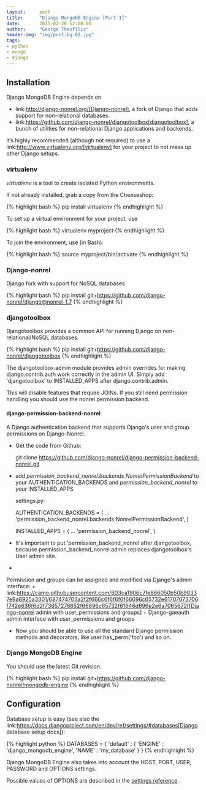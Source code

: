 ```yaml
---
layout:     post
title:      "Django MongoDB Engine [Part 1]"
date:       2015-02-20 12:00:00
author:     "George Theofilis"
header-img: "img/post-bg-02.jpg"
tags: 
- python
- mongo
- django
---
```


## Installation

Django MongoDB Engine depends on

* link:http://django-nonrel.org/[Django-nonrel], a fork of Django that adds support for non-relational databases.
* link:https://github.com/django-nonrel/djangotoolbox[djangotoolbox], a bunch of utilities for non-relational Django applications and backends.

It’s highly recommended (although not required) to use a link:http://www.virtualenv.org/[virtualenv] for your project to not mess up other Django setups.

### virtualenv

*virtualenv* is a tool to create isolated Python environments.

If not already installed, grab a copy from the Cheeseshop:

{% highlight bash %}
pip install virtualenv
{% endhighlight %}

To set up a virtual environment for your project, use

{% highlight bash %}
virtualenv myproject
{% endhighlight %}

To join the environment, use (in Bash):

{% highlight bash %}
source myproject/bin/activate
{% endhighlight %}

### Django-nonrel
Django fork with support for NoSQL databases

{% highlight bash %}
pip install git+https://github.com/django-nonrel/django@nonrel-1.7
{% endhighlight %}

### djangotoolbox

Djangotoolbox provides a common API for running Django on non-relational/NoSQL databases.

{% highlight bash %}
pip install git+https://github.com/django-nonrel/djangotoolbox
{% endhighlight %}

The djangotoolbox.admin module provides admin overrides for making django.contrib.auth work correctly in the admin UI. Simply add 'djangotoolbox' to INSTALLED_APPS after django.contrib.admin.

This will disable features that require JOINs. If you still need permission handling you should use the nonrel permission backend.

#### django-permission-backend-nonrel

A Django authentication backend that supports Django's user and group permissions on Django-Nonrel.

* Get the code from Github:

  git clone https://github.com/django-nonrel/django-permission-backend-nonrel.git

* add *permission_backend_nonrel.backends.NonrelPermissionBackend* to your AUTHENTICATION_BACKENDS and *permission_backend_nonrel* to your INSTALLED_APPS


    settings.py:

    AUTHENTICATION_BACKENDS = (
        ...
        'permission_backend_nonrel.backends.NonrelPermissionBackend',
    )

    INSTALLED_APPS = (
        ...
        'permission_backend_nonrel',
    )

* It's important to put 'permission_backend_nonrel after djangotoolbox, because permission_backend_nonrel.admin replaces djangotoolbox's User admin site.
+
Permission and groups can be assigned and modified via Django's admin interface:
+
link:https://camo.githubusercontent.com/603ca1906c7fe866050b50b90337e9a8925a3301/687474703a2f2f666c6f6f6f6f66696c65732e61707073706f742e636f6d2f73657276652f66696c65732f61646d696e2e6a7065672f[Django-nonrel admin with user_permissions and groups]
+
Django-gaeauth admin interface with user_permissions and groups

* Now you should be able to use all the standard Django permission methods and decorators, like user.has_perm('foo') and so on.


### Django MongoDB Engine

You should use the latest Git
revision.

{% highlight bash %}
pip install git+https://github.com/django-nonrel/mongodb-engine
{% endhighlight %}

## Configuration

Database setup is easy (see also the link:https://docs.djangoproject.com/en/dev/ref/settings/#databases[Django database setup docs]):

{% highlight python %}
DATABASES = {
   'default' : {
      'ENGINE' : 'django_mongodb_engine',
      'NAME' : 'my_database'
   }
}
{% endhighlight %}

Django MongoDB Engine also takes into account the HOST, PORT, USER, PASSWORD and OPTIONS settings.

Possible values of OPTIONS are described in the [settings reference](https://django-mongodb-engine.readthedocs.org/en/latest/reference/settings.html).
